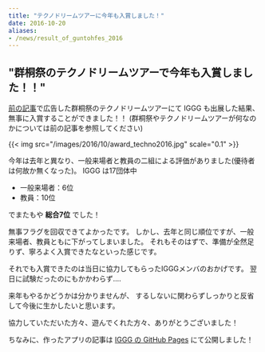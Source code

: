 ```yaml
---
title: "テクノドリームツアーに今年も入賞しました！"
date: 2016-10-20
aliases:
- /news/result_of_guntohfes_2016
---
```


## "群桐祭のテクノドリームツアーで今年も入賞しました！！"

[前の記事](//www.iggg.org/news/exhibit_guntohfes_2016/)で広告した群桐祭のテクノドリームツアーにて IGGG も出展した結果、無事に入賞することができました！！
(群桐祭やテクノドリームツアーが何なのかについては前の記事を参照してください)

{{< img src="/images/2016/10/award_techno2016.jpg" scale="0.1" >}}

今年は去年と異なり、一般来場者と教員の二組による評価がありました(優待者は何故か無くなった)。
IGGG は17団体中

* 一般来場者：6位
* 教員：10位

でまたもや **総合7位** でした！

無事フラグを回収できてよかったです。
しかし、去年と同じ順位ですが、一般来場者、教員ともに下がってしまいました。
それもそのはずで、準備が全然足りず、寧ろよく入賞できたなといった感じです。

それでも入賞できたのは当日に協力してもらったIGGGメンバのおかげです。
翌日に試験だったのにもかかわらず....

来年もやるかどうかは分かりませんが、
するしないに関わらずしっかりと反省して今後に生かしたいと思います。

協力していただいた方々、遊んでくれた方々、ありがとうございました！

ちなみに、作ったアプリの記事は [IGGG の GitHub Pages](http://iggg.github.io/) にて公開しました！
